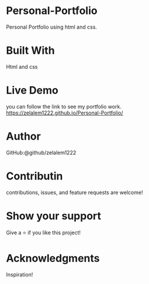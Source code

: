 
# Personal-Portfolio

 Personal Portfolio using html and css.

# Built With
  Html and css
 
# Live Demo 
  you can follow the link to see my portfolio work.
  https://zelalem1222.github.io/Personal-Portfolio/ 

# Author
 GitHub:@github/zelalem1222

# Contributin

 contributions, issues, and feature requests are welcome!

# Show your support

 Give a ⭐️ if you like this project!

# Acknowledgments 

 Inspiration!
